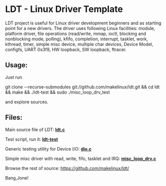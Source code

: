 # LDT - Linux Driver Template

LDT project is useful for Linux driver development beginners and as starting point for a new drivers. 
The driver uses following Linux facilities: 
module, platform driver, file operations (read/write, mmap, ioctl, blocking and nonblocking mode, polling), kfifo, completion, interrupt, tasklet, work, kthread, timer, simple misc device, multiple char devices, Device Model, configfs, UART 0x3f8, HW loopback, SW loopback, ftracer.

## Usage:

Just run

git clone --recurse-submodules git://github.com/makelinux/ldt.git && cd ldt && make && ./ldt-test && sudo ./misc_loop_drv_test

and explore sources.

## Files:

Main source file of LDT:
**[ldt.c](https://github.com/makelinux/ldt/blob/master/ldt.c)**

Test script, run it: **[ldt-test](https://github.com/makelinux/ldt/blob/master/ldt-test)**

Generic testing utility for Device I/O: **[dio.c](https://github.com/makelinux/ldt/blob/master/dio.c)**

Simple misc driver with read, write, fifo, tasklet and IRQ:
**[misc_loop_drv.c](https://github.com/makelinux/ldt/blob/master/misc_loop_drv.c)**

Browse the rest of source: https://github.com/makelinux/ldt/

Bang,Jone!